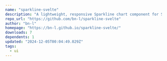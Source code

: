 ```yaml
---
name: "sparkline-svelte"
description: "A lightweight, responsive Sparkline chart component for Svelte 5 with touch support. Perfect for dashboards, featuring interactive tooltips, customizable styling, and reactive updates. Based on fnando/sparkline with modern improvements."
repo_url: "https://github.com/bn-l/sparkline-svelte"
author: "bn-l"
homepage: "https://bn-l.github.io/sparkline-svelte/"
downloads: 7
dependents: 1
updated: "2024-12-05T00:04:49.029Z"
tags: 
  - ui
---
```

